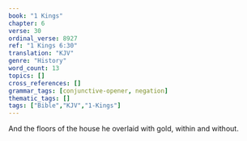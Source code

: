 ```yaml
---
book: "1 Kings"
chapter: 6
verse: 30
ordinal_verse: 8927
ref: "1 Kings 6:30"
translation: "KJV"
genre: "History"
word_count: 13
topics: []
cross_references: []
grammar_tags: [conjunctive-opener, negation]
thematic_tags: []
tags: ["Bible","KJV","1-Kings"]
---
```

And the floors of the house he overlaid with gold, within and without.
